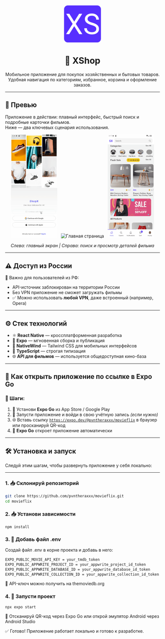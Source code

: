 <p align="center">
  <img src="./assets/favicon.png" alt="XShop Logo" width="120" />
</p>

<h1 align="center">🧺 XShop</h1>

<p align="center">
  Мобильное приложение для покупок хозяйственных и бытовых товаров.<br />
  Удобная навигация по категориям, избранное, корзина и оформление заказов.
</p>

---

## 📱 Превью 

Приложение в действии: плавный интерфейс, быстрый поиск и подробные карточки фильмов.  
Ниже — два ключевых сценария использования.

<p align="center">
  <img src="./screenshots/signup-signin.gif" alt="Экран регистрации/авторизации" width="30%" />
  &nbsp;
  <img src="./screenshots/home.gif" alt="Главная страница" width="30%" />
  &nbsp;
  <img src="./screenshots/tabs.gif" alt="Страницы приложения" width="30%" />
</p>

<p align="center">
  <em>Слева: главный экран | Справа: поиск и просмотр деталей фильма</em>
</p>

---

## ⚠️ Доступ из России

📍 Важно для пользователей из РФ:

- API-источник заблокирован на территории России
- Без VPN приложение не сможет загружать фильмы
- ✅ Можно использовать **любой VPN**, даже встроенный (например, Opera)

---

## ⚙️ Стек технологий

- ⚛ **React Native** — кроссплатформенная разработка
- 🚀 **Expo** — мгновенная сборка и публикация
- 🎨 **NativeWind** — Tailwind CSS для мобильных интерфейсов
- 🔡 **TypeScript** — строгая типизация
- 🌐 **API для фильмов** — используется общедоступная кино-база

---
## 🔗 Как открыть приложение по ссылке в Expo Go

### 🔷 Шаги:

1. 📲 Установи **Expo Go** из App Store / Google Play  
2. 🔐 Запусти приложение и войди в свою учётную запись *(если нужно)*  
3. 🌐 Вставь ссылку [`https://expo.dev/@pvntheraxxx/movieflix`](https://expo.dev/@pvntheraxxx/movieflix) в браузер или просканируй QR-код  
4. 🚀 **Expo Go** откроет приложение автоматически

---

## 🛠 Установка и запуск

Следуй этим шагам, чтобы развернуть приложение у себя локально:

---

### 1. 📥 Склонируй репозиторий

```bash
git clone https://github.com/pvntheraxxx/movieflix.git
cd movieflix
```

### 2. 📥 Установи зависимости

```
npm install
```

### 3. 🧪 Добавь файл .env
Создай файл .env в корне проекта и добавь в него:

```
EXPO_PUBLIC_MOVIE_API_KEY = your_tmdb_token
EXPO_PUBLIC_APPWRITE_PROJECT_ID = your_appwrite_project_id_token
EXPO_PUBLIC_APPWRITE_DATABASE_ID = your_appwrite_database_id_token
EXPO_PUBLIC_APPWRITE_COLLECTION_ID = your_appwrite_collection_id_token
```
  🔐 API-ключ можно получить на themoviedb.org

### 4. 🚀 Запусти проект

```
npx expo start
```
📱 Отсканируй QR-код через Expo Go
или открой эмулятор Android через Android Studio

✅ Готово! Приложение работает локально и готово к разработке.
